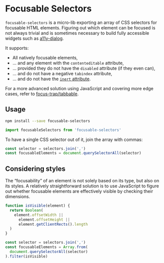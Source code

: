 # Focusable Selectors

`focusable-selectors` is a micro-lib exporting an array of CSS selectors for focusable HTML elements. Figuring out which element can be focused is not always trivial and is sometimes necessary to build fully accessible widgets such as [a11y-dialog](https://github.com/KittyGiraudel/a11y-dialog).

It supports:

- All natively focusable elements,
- … and any element with the `contenteditable` attribute,
- … provided they do not have the `disabled` attribute (if they even can),
- … and do not have a negative `tabindex` attribute,
- … and do not have the [`inert` attribute](https://developer.mozilla.org/en-US/docs/Web/API/HTMLElement/inert).

For a more advanced solution using JavaScript and covering more edge cases, refer to [focus-trap/tabbable](https://github.com/focus-trap/tabbable).

## Usage

```sh
npm install --save focusable-selectors
```

```js
import focusableSelectors from 'focusable-selectors'
```

To have a single CSS selector out of it, join the array with commas:

```js
const selector = selectors.join(',')
const focusableElements = document.querySelectorAll(selector)
```

## Considering styles

The “focusability” of an element is not solely based on its type, but also on its styles. A relatively straightforward solution is to use JavaScript to figure out whether focusable elements are effectively visible by checking their dimensions.

```js
function isVisible(element) {
  return Boolean(
    element.offsetWidth ||
      element.offsetHeight ||
      element.getClientRects().length
  )
}

const selector = selectors.join(',')
const focusableElements = Array.from(
  document.querySelectorAll(selector)
).filter(isVisible)
```

